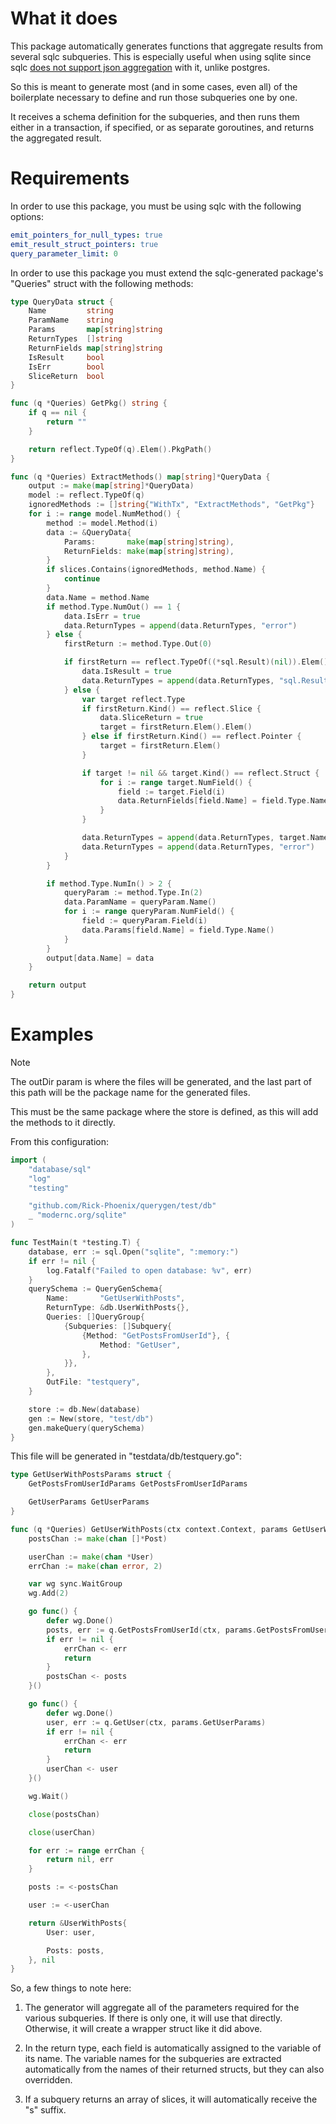 # What it does

This package automatically generates functions that aggregate results from several sqlc subqueries. This is especially useful when using sqlite since sqlc [does not support json aggregation](https://github.com/sqlc-dev/sqlc/issues/3988#issuecomment-2985800613) with it, unlike postgres. 

So this is meant to generate most (and in some cases, even all) of the boilerplate necessary to define and run those subqueries one by one. 

It receives a schema definition for the subqueries, and then runs them either in a transaction, if specified, or as separate goroutines, and returns the aggregated result.

# Requirements

In order to use this package, you must be using sqlc with the following options:

```yaml
emit_pointers_for_null_types: true
emit_result_struct_pointers: true
query_parameter_limit: 0
```

In order to use this package you must extend the sqlc-generated package's "Queries" struct with the following methods:

```go
type QueryData struct {
	Name         string
	ParamName    string
	Params       map[string]string
	ReturnTypes  []string
	ReturnFields map[string]string
	IsResult     bool
	IsErr        bool
	SliceReturn  bool
}

func (q *Queries) GetPkg() string {
	if q == nil {
		return ""
	}

	return reflect.TypeOf(q).Elem().PkgPath()
}

func (q *Queries) ExtractMethods() map[string]*QueryData {
	output := make(map[string]*QueryData)
	model := reflect.TypeOf(q)
	ignoredMethods := []string{"WithTx", "ExtractMethods", "GetPkg"}
	for i := range model.NumMethod() {
		method := model.Method(i)
		data := &QueryData{
			Params:       make(map[string]string),
			ReturnFields: make(map[string]string),
		}
		if slices.Contains(ignoredMethods, method.Name) {
			continue
		}
		data.Name = method.Name
		if method.Type.NumOut() == 1 {
			data.IsErr = true
			data.ReturnTypes = append(data.ReturnTypes, "error")
		} else {
			firstReturn := method.Type.Out(0)

			if firstReturn == reflect.TypeOf((*sql.Result)(nil)).Elem() {
				data.IsResult = true
				data.ReturnTypes = append(data.ReturnTypes, "sql.Result")
			} else {
				var target reflect.Type
				if firstReturn.Kind() == reflect.Slice {
					data.SliceReturn = true
					target = firstReturn.Elem().Elem()
				} else if firstReturn.Kind() == reflect.Pointer {
					target = firstReturn.Elem()
				}

				if target != nil && target.Kind() == reflect.Struct {
					for i := range target.NumField() {
						field := target.Field(i)
						data.ReturnFields[field.Name] = field.Type.Name()
					}
				}

				data.ReturnTypes = append(data.ReturnTypes, target.Name())
				data.ReturnTypes = append(data.ReturnTypes, "error")
			}
		}

		if method.Type.NumIn() > 2 {
			queryParam := method.Type.In(2)
			data.ParamName = queryParam.Name()
			for i := range queryParam.NumField() {
				field := queryParam.Field(i)
				data.Params[field.Name] = field.Type.Name()
			}
		}
		output[data.Name] = data
	}

	return output
}

```


# Examples

>[!NOTE]
>The outDir param is where the files will be generated, and the last part of this path will be the package name for the generated files. 
>
>This must be the same package where the store is defined, as this will add the methods to it directly.

From this configuration:

```go
import (
	"database/sql"
	"log"
	"testing"

	"github.com/Rick-Phoenix/querygen/test/db"
	_ "modernc.org/sqlite"
)

func TestMain(t *testing.T) {
	database, err := sql.Open("sqlite", ":memory:")
	if err != nil {
		log.Fatalf("Failed to open database: %v", err)
	}
	querySchema := QueryGenSchema{
		Name:       "GetUserWithPosts",
		ReturnType: &db.UserWithPosts{},
		Queries: []QueryGroup{
			{Subqueries: []Subquery{
				{Method: "GetPostsFromUserId"}, {
					Method: "GetUser",
				},
			}},
		},
		OutFile: "testquery",
	}

	store := db.New(database)
	gen := New(store, "test/db")
	gen.makeQuery(querySchema)
}
```

This file will be generated in "testdata/db/testquery.go":

```go
type GetUserWithPostsParams struct {
	GetPostsFromUserIdParams GetPostsFromUserIdParams

	GetUserParams GetUserParams
}

func (q *Queries) GetUserWithPosts(ctx context.Context, params GetUserWithPostsParams) (*UserWithPosts, error) {
	postsChan := make(chan []*Post)

	userChan := make(chan *User)
	errChan := make(chan error, 2)

	var wg sync.WaitGroup
	wg.Add(2)

	go func() {
		defer wg.Done()
		posts, err := q.GetPostsFromUserId(ctx, params.GetPostsFromUserIdParams)
		if err != nil {
			errChan <- err
			return
		}
		postsChan <- posts
	}()

	go func() {
		defer wg.Done()
		user, err := q.GetUser(ctx, params.GetUserParams)
		if err != nil {
			errChan <- err
			return
		}
		userChan <- user
	}()

	wg.Wait()

	close(postsChan)

	close(userChan)

	for err := range errChan {
		return nil, err
	}

	posts := <-postsChan

	user := <-userChan

	return &UserWithPosts{
		User: user,

		Posts: posts,
	}, nil
}
```

So, a few things to note here:

1. The generator will aggregate all of the parameters required for the various subqueries. If there is only one, it will use that directly. Otherwise, it will create a wrapper struct like it did above. 

2. In the return type, each field is automatically assigned to the variable of its name. The variable names for the subqueries are extracted automatically from the names of their returned structs, but they can also overridden.

3. If a subquery returns an array of slices, it will automatically receive the "s" suffix.
